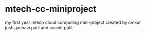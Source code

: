 # mtech-cc-miniproject
my first year mtech cloud computing mini-project created by omkar joshi,janhavi patil and susmit patil.
